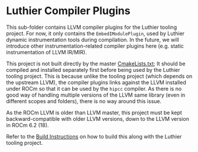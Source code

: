 # Luthier Compiler Plugins
This sub-folder contains LLVM compiler plugins for the Luthier tooling project. For now, it only contains the 
`EmbedIModulePlugin`, used by Luthier dynamic instrumentation tools during compilation. In the future, 
we will introduce other instrumentation-related compiler plugins here (e.g. static instrumentation of LLVM IR/MIR). 

This project is not built directly by the master [CmakeLists.txt](../CMakeLists.txt); It should be compiled and 
installed separately first before being used by the Luthier tooling project. This is because unlike the tooling project
(which depends on the upstream LLVM), the compiler plugins links against the LLVM installed under ROCm so that it can
be used by the `hipcc` compiler. As there is no good way of handling multiple versions of the LLVM same library (even
in different scopes and folders), there is no way around this issue.

As the ROCm LLVM is older than LLVM master, this project must be kept backward-compatible with older LLVM versions, 
down to the LLVM version in ROCm 6.2 (18).

Refer to the [Build Instructions](../docs/3.build.md) on how to build this along with the Luthier tooling project.
